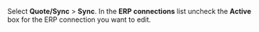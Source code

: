 <!-- markdownlint-disable-file MD041 -->
Select **Quote/Sync** > **Sync**. In the **ERP connections** list uncheck the **Active** box for the ERP connection you want to edit.

